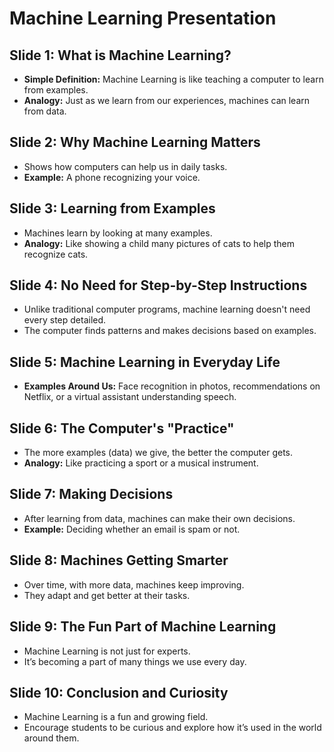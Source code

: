 # Machine Learning Presentation

## Slide 1: What is Machine Learning?
- **Simple Definition:** Machine Learning is like teaching a computer to learn from examples.
- **Analogy:** Just as we learn from our experiences, machines can learn from data.

## Slide 2: Why Machine Learning Matters
- Shows how computers can help us in daily tasks.
- **Example:** A phone recognizing your voice.

## Slide 3: Learning from Examples
- Machines learn by looking at many examples.
- **Analogy:** Like showing a child many pictures of cats to help them recognize cats.

## Slide 4: No Need for Step-by-Step Instructions
- Unlike traditional computer programs, machine learning doesn't need every step detailed.
- The computer finds patterns and makes decisions based on examples.

## Slide 5: Machine Learning in Everyday Life
- **Examples Around Us:** Face recognition in photos, recommendations on Netflix, or a virtual assistant understanding speech.

## Slide 6: The Computer's "Practice"
- The more examples (data) we give, the better the computer gets.
- **Analogy:** Like practicing a sport or a musical instrument.

## Slide 7: Making Decisions
- After learning from data, machines can make their own decisions.
- **Example:** Deciding whether an email is spam or not.

## Slide 8: Machines Getting Smarter
- Over time, with more data, machines keep improving.
- They adapt and get better at their tasks.

## Slide 9: The Fun Part of Machine Learning
- Machine Learning is not just for experts.
- It’s becoming a part of many things we use every day.

## Slide 10: Conclusion and Curiosity
- Machine Learning is a fun and growing field.
- Encourage students to be curious and explore how it’s used in the world around them.

